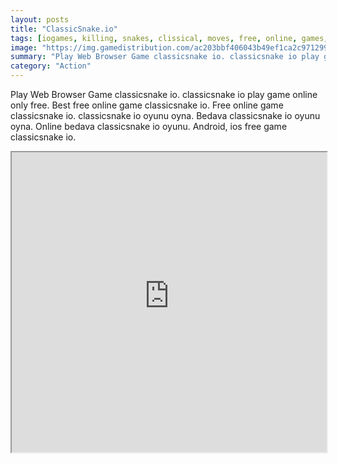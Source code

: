 ```yaml
---
layout: posts
title: "ClassicSnake.io"
tags: [iogames, killing, snakes, clissical, moves, free, online, games, oyna, game, free, games, play, play, games]
image: "https://img.gamedistribution.com/ac203bbf406043b49ef1ca2c97129999-512x384.jpeg"
summary: "Play Web Browser Game classicsnake io. classicsnake io play game online only free. Best free online game classicsnake io. Free online game classicsnake io. classicsnake io oyunu oyna. Bedava classicsnake io oyunu oyna. Online bedava classicsnake io oyunu. Android, ios free game classicsnake io."
category: "Action"
---
```


Play Web Browser Game classicsnake io. classicsnake io play game online only free. Best free online game classicsnake io. Free online game classicsnake io. classicsnake io oyunu oyna. Bedava classicsnake io oyunu oyna. Online bedava classicsnake io oyunu. Android, ios free game classicsnake io.

<iframe width="100%" height="480px;" src="https://html5.gamedistribution.com/ac203bbf406043b49ef1ca2c97129999/"></iframe>